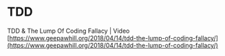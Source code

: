 # TDD

TDD & The Lump Of Coding Fallacy \| Video  
[https://www.geepawhill.org/2018/04/14/tdd-the-lump-of-coding-fallacy/](https://www.geepawhill.org/2018/04/14/tdd-the-lump-of-coding-fallacy/)

